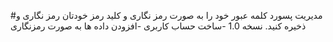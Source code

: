 #مدیریت پسورد
کلمه عبور خود را به صورت رمز نگاری و کلید رمز خودتان رمز نگاری و ذخیره کنید.
نسخه 1.0
-ساخت حساب کاربری 
-افزودن داده ها به صورت رمزنگاری
